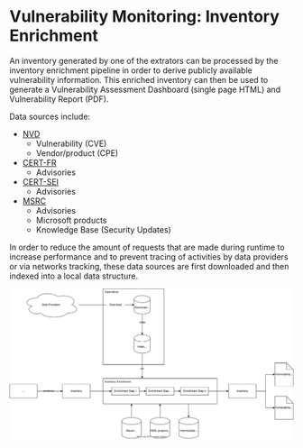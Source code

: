 # Vulnerability Monitoring: Inventory Enrichment

An inventory generated by one of the extrators can be processed by the inventory enrichment pipeline in order to derive
publicly available vulnerability information. This enriched inventory can then be used to generate a Vulnerability
Assessment Dashboard (single page HTML) and Vulnerability Report (PDF).

Data sources include:

- [NVD](https://nvd.nist.gov/vuln)
  - Vulnerability (CVE)
  - Vendor/product (CPE)
- [CERT-FR](https://www.cert.ssi.gouv.fr/)
  - Advisories
- [CERT-SEI](https://www.sei.cmu.edu/about/divisions/cert/)
  - Advisories
- [MSRC](https://msrc.microsoft.com/update-guide/vulnerability)
  - Advisories
  - Microsoft products
  - Knowledge Base (Security Updates)

In order to reduce the amount of requests that are made during runtime to increase performance and to prevent tracing of
activities by data providers or via networks tracking, these data sources are first downloaded and then indexed into a
local data structure.

![Process overview](inventory-enrichment-overview.svg)
